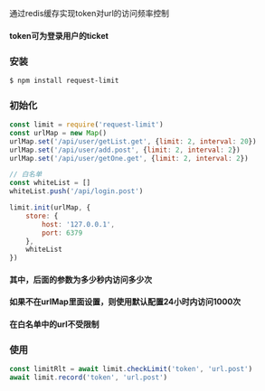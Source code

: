 通过redis缓存实现token对url的访问频率控制

#### token可为登录用户的ticket

### 安装
```bash
$ npm install request-limit
```

### 初始化
```js
const limit = require('request-limit')
const urlMap = new Map()
urlMap.set('/api/user/getList.get', {limit: 2, interval: 20})
urlMap.set('/api/user/add.post', {limit: 2, interval: 2})
urlMap.set('/api/user/getOne.get', {limit: 2, interval: 2})

// 白名单
const whiteList = []
whiteList.push('/api/login.post')

limit.init(urlMap, {
    store: {
        host: '127.0.0.1',
        port: 6379
    },
    whiteList
})
```
#### 其中，后面的参数为多少秒内访问多少次
#### 如果不在urlMap里面设置，则使用默认配置24小时内访问1000次
#### 在白名单中的url不受限制

### 使用
```js
const limitRlt = await limit.checkLimit('token', 'url.post')
await limit.record('token', 'url.post')

```